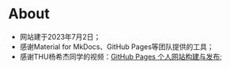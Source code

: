 # About

- 网站建于2023年7月2日；
- 感谢Material for MkDocs、GitHub Pages等团队提供的工具；
- 感谢THU杨希杰同学的视频：[GitHub Pages 个人网站构建与发布](https://www.bilibili.com/video/BV1hL4y1w72r);
